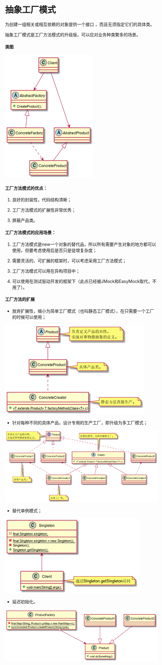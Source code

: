 # 抽象工厂模式

为创建一组相关或相互依赖的对象提供一个接口 ，而且无须指定它们的具体类。

抽象工厂模式是工厂方法模式的升级版，可以应对业务种类繁多的场景。

#### 类图

![抽象工厂模式类图](../../resources/AbstractFactory.png)

#### 工厂方法模式的优点：

1. 良好的封装性，代码结构清晰；

2. 工厂方法模式的扩展性非常优秀；

3. 屏蔽产品类。

#### 工厂方法模式的应用场景：

1. 工厂方法模式是new一个对象的替代品，所以所有需要产生对象的地方都可以使用，但要考虑使用后是否只是徒增复杂度；

2. 需要灵活的、可扩展的框架时，可以考虑采用工厂方法模式；

3. 工厂方法模式可以用在异构项目中；

4. 可以使用在测试驱动开发的框架下（此点已经被JMock和EasyMock取代，不用了）。

#### 工厂方法的扩展

- 放弃扩展性，缩小为简单工厂模式（也叫静态工厂模式），在只需要一个工厂的时候可以使用；

![简单工厂方法模式类图](../../resources/EasyFactory.png)

- 针对每种不同的具体产品，设计专用的生产工厂，即升级为多工厂模式；

![多工厂方法模式类图](../../resources/MultiFactory.png)

- 替代单例模式；

![单例工厂方法模式类图](../../resources/Singleton.png)

- 延迟初始化。

![延迟工厂方法模式类图](../../resources/LazyFactory.png)
